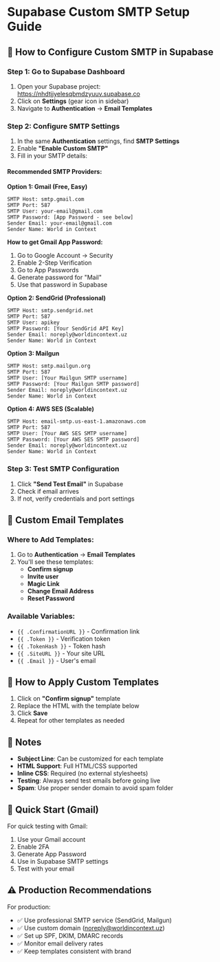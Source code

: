 # Supabase Custom SMTP Setup Guide

## 🔧 How to Configure Custom SMTP in Supabase

### Step 1: Go to Supabase Dashboard
1. Open your Supabase project: https://nhdtjjyelesqbmdzyuuv.supabase.co
2. Click on **Settings** (gear icon in sidebar)
3. Navigate to **Authentication** → **Email Templates**

### Step 2: Configure SMTP Settings
1. In the same **Authentication** settings, find **SMTP Settings**
2. Enable **"Enable Custom SMTP"**
3. Fill in your SMTP details:

#### Recommended SMTP Providers:

**Option 1: Gmail (Free, Easy)**
```
SMTP Host: smtp.gmail.com
SMTP Port: 587
SMTP User: your-email@gmail.com
SMTP Password: [App Password - see below]
Sender Email: your-email@gmail.com
Sender Name: World in Context
```

**How to get Gmail App Password:**
1. Go to Google Account → Security
2. Enable 2-Step Verification
3. Go to App Passwords
4. Generate password for "Mail"
5. Use that password in Supabase

**Option 2: SendGrid (Professional)**
```
SMTP Host: smtp.sendgrid.net
SMTP Port: 587
SMTP User: apikey
SMTP Password: [Your SendGrid API Key]
Sender Email: noreply@worldincontext.uz
Sender Name: World in Context
```

**Option 3: Mailgun**
```
SMTP Host: smtp.mailgun.org
SMTP Port: 587
SMTP User: [Your Mailgun SMTP username]
SMTP Password: [Your Mailgun SMTP password]
Sender Email: noreply@worldincontext.uz
Sender Name: World in Context
```

**Option 4: AWS SES (Scalable)**
```
SMTP Host: email-smtp.us-east-1.amazonaws.com
SMTP Port: 587
SMTP User: [Your AWS SES SMTP username]
SMTP Password: [Your AWS SES SMTP password]
Sender Email: noreply@worldincontext.uz
Sender Name: World in Context
```

### Step 3: Test SMTP Configuration
1. Click **"Send Test Email"** in Supabase
2. Check if email arrives
3. If not, verify credentials and port settings

## 📧 Custom Email Templates

### Where to Add Templates:
1. Go to **Authentication** → **Email Templates**
2. You'll see these templates:
   - **Confirm signup**
   - **Invite user**
   - **Magic Link**
   - **Change Email Address**
   - **Reset Password**

### Available Variables:
- `{{ .ConfirmationURL }}` - Confirmation link
- `{{ .Token }}` - Verification token
- `{{ .TokenHash }}` - Token hash
- `{{ .SiteURL }}` - Your site URL
- `{{ .Email }}` - User's email

## 🎨 How to Apply Custom Templates

1. Click on **"Confirm signup"** template
2. Replace the HTML with the template below
3. Click **Save**
4. Repeat for other templates as needed

## 📝 Notes

- **Subject Line**: Can be customized for each template
- **HTML Support**: Full HTML/CSS supported
- **Inline CSS**: Required (no external stylesheets)
- **Testing**: Always send test emails before going live
- **Spam**: Use proper sender domain to avoid spam folder

## 🚀 Quick Start (Gmail)

For quick testing with Gmail:
1. Use your Gmail account
2. Enable 2FA
3. Generate App Password
4. Use in Supabase SMTP settings
5. Test with your email

## ⚠️ Production Recommendations

For production:
- ✅ Use professional SMTP service (SendGrid, Mailgun)
- ✅ Use custom domain (noreply@worldincontext.uz)
- ✅ Set up SPF, DKIM, DMARC records
- ✅ Monitor email delivery rates
- ✅ Keep templates consistent with brand
